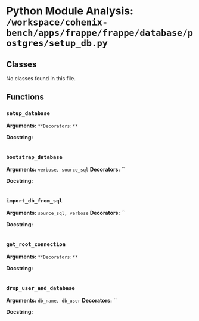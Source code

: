 # Python Module Analysis: `/workspace/cohenix-bench/apps/frappe/frappe/database/postgres/setup_db.py`

## Classes

No classes found in this file.


## Functions

### `setup_database`
**Arguments:** ``
**Decorators:** ``

**Docstring:**
```

```
### `bootstrap_database`
**Arguments:** `verbose, source_sql`
**Decorators:** ``

**Docstring:**
```

```
### `import_db_from_sql`
**Arguments:** `source_sql, verbose`
**Decorators:** ``

**Docstring:**
```

```
### `get_root_connection`
**Arguments:** ``
**Decorators:** ``

**Docstring:**
```

```
### `drop_user_and_database`
**Arguments:** `db_name, db_user`
**Decorators:** ``

**Docstring:**
```

```

